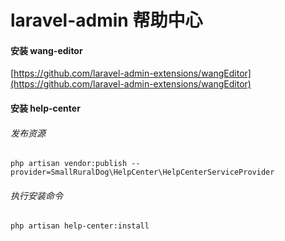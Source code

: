 laravel-admin 帮助中心
======

#### 安装 wang-editor

[https://github.com/laravel-admin-extensions/wangEditor](https://github.com/laravel-admin-extensions/wangEditor)

#### 安装 help-center



###### 发布资源
`php artisan vendor:publish --provider=SmallRuralDog\HelpCenter\HelpCenterServiceProvider`
###### 执行安装命令
`php artisan help-center:install`
